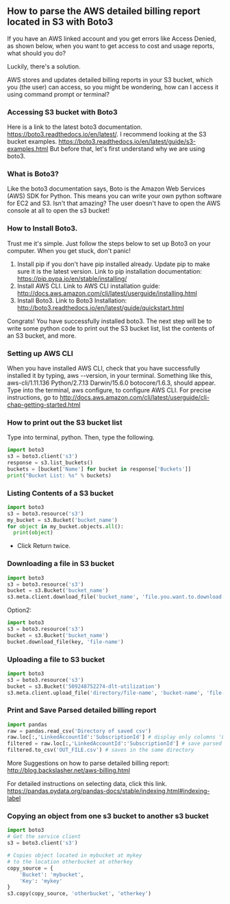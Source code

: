 ## How to parse the AWS detailed billing report located in S3 with Boto3

If you have an AWS linked account and you get errors like Access Denied, as shown below, when you want to get access to cost and usage reports, what should you do?

Luckily, there's a solution.

AWS stores and updates detailed billing reports in your S3 bucket, which you (the user) can access, so you might be wondering, how can I access it using command prompt or terminal?

### Accessing S3 bucket with Boto3

Here is a link to the latest boto3 documentation. https://boto3.readthedocs.io/en/latest/.
I recommend looking at the S3 bucket examples. https://boto3.readthedocs.io/en/latest/guide/s3-examples.html
But before that, let's first understand why we are using boto3.

### What is Boto3?

Like the boto3 documentation says, Boto is the Amazon Web Services (AWS) SDK for Python. This means you can write your own python software for EC2 and S3. Isn't that amazing? The user doesn't have to open the AWS console at all to open the s3 bucket!

### How to Install Boto3.

Trust me it's simple. Just follow the steps below to set up Boto3 on your computer. When you get stuck, don't panic!

1. Install pip if you don't have pip installed already. Update pip to make sure it is the latest version.
Link to pip installation documentation: https://pip.pypa.io/en/stable/installing/
2. Install AWS CLI. Link to AWS CLI installation guide: http://docs.aws.amazon.com/cli/latest/userguide/installing.html
3. Install Boto3. Link to Boto3 Installation: http://boto3.readthedocs.io/en/latest/guide/quickstart.html

Congrats! You have successfully installed boto3. The next step will be to write some python code to print out the S3 bucket list, list the contents of an S3 bucket, and more.

### Setting up AWS CLI

When you have installed AWS CLI, check that you have successfully installed it by typing, aws --version, in your terminal.
Something like this, aws-cli/1.11.136 Python/2.7.13 Darwin/15.6.0 botocore/1.6.3, should appear.
Type into the terminal, aws configure, to configure AWS CLI. For precise instructions, go to http://docs.aws.amazon.com/cli/latest/userguide/cli-chap-getting-started.html

### How to print out the S3 bucket list

Type into terminal, python.
Then, type the following.

```python
import boto3
s3 = boto3.client('s3')
response = s3.list_buckets()
buckets = [bucket['Name'] for bucket in response['Buckets']]
print("Bucket List: %s" % buckets)
```

### Listing Contents of a S3 bucket
```python
import boto3
s3 = boto3.resource('s3')
my_bucket = s3.Bucket('bucket_name')
for object in my_bucket.objects.all():
  print(object)
```
  * Click Return twice.

### Downloading a file in S3 bucket
```python
import boto3
s3 = boto3.resource('s3')
bucket = s3.Bucket('bucket_name')
s3.meta.client.download_file('bucket_name', 'file.you.want.to.download', 'directory/name-of-output-file')
```

Option2:
```python
import boto3
s3 = boto3.resource('s3')
bucket = s3.Bucket('bucket_name')
bucket.download_file(key, 'file-name')
```

### Uploading a file to S3 bucket
```python
import boto3
s3 = boto3.resource('s3')
bucket = s3.Bucket('509248752274-dlt-utilization')
s3.meta.client.upload_file('directory/file-name', 'bucket-name', 'file-name')
```

### Print and Save Parsed detailed billing report
```python
import pandas
raw = pandas.read_csv('Directory of saved csv')
raw.loc[:,'LinkedAccountId':'SubscriptionId'] # display only columns 'LinkedAccountId' to 'SubscriptionId'
filtered = raw.loc[:,'LinkedAccountId':'SubscriptionId'] # save parsed detailed billing report
filtered.to_csv('OUT_FILE.csv') # saves in the same directory
```

More Suggestions on how to parse detailed billing report: http://blog.backslasher.net/aws-billing.html

For detailed instructions on selecting data, click this link. https://pandas.pydata.org/pandas-docs/stable/indexing.html#indexing-label

### Copying an object from one s3 bucket to another s3 bucket
```python
import boto3
# Get the service client
s3 = boto3.client('s3')

# Copies object located in mybucket at mykey
# to the location otherbucket at otherkey
copy_source = {
    'Bucket': 'mybucket',
    'Key': 'mykey'
}
s3.copy(copy_source, 'otherbucket', 'otherkey')
```









